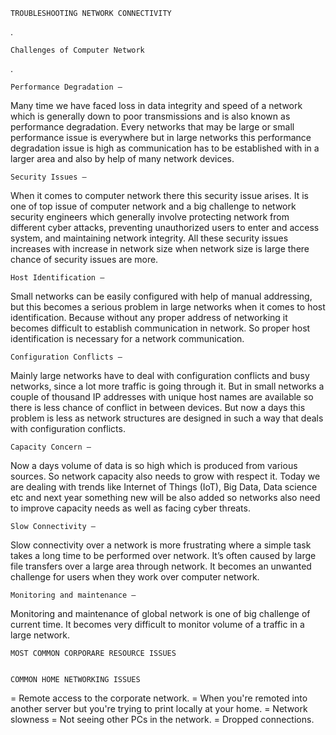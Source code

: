     TROUBLESHOOTING NETWORK CONNECTIVITY
.

    Challenges of Computer Network
.

    Performance Degradation – 
Many time we have faced loss in data integrity and speed of a network which is generally down to poor transmissions and is also known as performance degradation. Every networks that may be large or small performance issue is everywhere but in large networks this performance degradation issue is high as communication has to be established with in a larger area and also by help of many network devices.
 
    Security Issues – 
When it comes to computer network there this security issue arises. It is one of top issue of computer network and a big challenge to network security engineers which generally involve protecting network from different cyber attacks, preventing unauthorized users to enter and access system, and maintaining network integrity. All these security issues increases with increase in network size when network size is large there chance of security issues are more.
 
    Host Identification – 
Small networks can be easily configured with help of manual addressing, but this becomes a serious problem in large networks when it comes to host identification. Because without any proper address of networking it becomes difficult to establish communication in network. So proper host identification is necessary for a network communication.
 
    Configuration Conflicts – 
Mainly large networks have to deal with configuration conflicts and busy networks, since a lot more traffic is going through it. But in small networks a couple of thousand IP addresses with unique host names are available so there is less chance of conflict in between devices. But now a days this problem is less as network structures are designed in such a way that deals with configuration conflicts.
 
    Capacity Concern – 
Now a days volume of data is so high which is produced from various sources. So network capacity also needs to grow with respect it. Today we are dealing with trends like Internet of Things (IoT), Big Data, Data science etc and next year something new will be also added so networks also need to improve capacity needs as well as facing cyber threats.
 
    Slow Connectivity – 
Slow connectivity over a network is more frustrating where a simple task takes a long time to be performed over network. It’s often caused by large file transfers over a large area through network. It becomes an unwanted challenge for users when they work over computer network.
 
    Monitoring and maintenance – 
Monitoring and maintenance of global network is one of big challenge of current time. It becomes very difficult to monitor volume of a traffic in a large network.

    MOST COMMON CORPORARE RESOURCE ISSUES


    COMMON HOME NETWORKING ISSUES

 = Remote access to the corporate network.
 = When you're remoted into another server but you're trying to print locally at your home.
 = Network slowness
 = Not seeing other PCs in the network.
 = Dropped connections.
